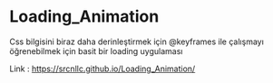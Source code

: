 # Loading_Animation
Css bilgisini biraz daha derinleştirmek için @keyframes ile çalışmayı öğrenebilmek için basit bir loading uygulaması

Link : https://srcnllc.github.io/Loading_Animation/

